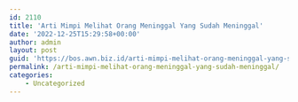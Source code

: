```yaml
---
id: 2110
title: 'Arti Mimpi Melihat Orang Meninggal Yang Sudah Meninggal'
date: '2022-12-25T15:29:58+00:00'
author: admin
layout: post
guid: 'https://bos.awn.biz.id/arti-mimpi-melihat-orang-meninggal-yang-sudah-meninggal/'
permalink: /arti-mimpi-melihat-orang-meninggal-yang-sudah-meninggal/
categories:
    - Uncategorized
---
```


